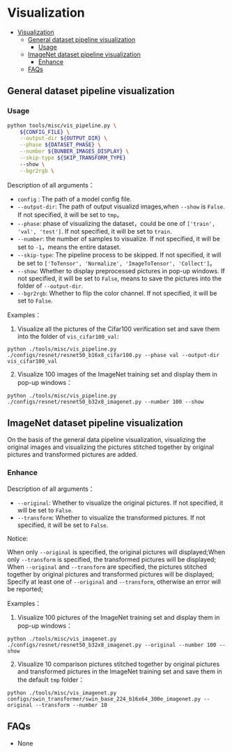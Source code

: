 # Visualization

<!-- TOC -->

- [Visualization](#visualization)
  - [General dataset pipeline visualization](#general-dataset-pipeline-visualization)
    - [Usage](#usage)
  - [ImageNet dataset pipeline visualization](#imagenet-dataset-pipeline-visualization)
    - [Enhance](#enhance)
  - [FAQs](#faqs)

<!-- TOC -->

## General dataset pipeline visualization

### Usage

```bash
python tools/misc/vis_pipeline.py \
    ${CONFIG_FILE} \
    --output-dir ${OUTPUT_DIR} \
    --phase ${DATASET_PHASE} \
    --number ${BUNBER_IMAGES_DISPLAY} \
    --skip-type ${SKIP_TRANSFORM_TYPE}
    --show \
    --bgr2rgb \
```

Description of all arguments：

- `config` : The path of a model config file.
- `--output-dir`: The path of output visualizd images,when `--show` is `False`. If not specified, it will be set to `tmp`。
- `--phase`: phase of visualizing the dataset，could be one of `['train', 'val', 'test']`. If not specified, it will be set to `train`.
- `--number`: the number of samples to visualize. If not specified, it will be set to `-1`，means the entire dataset.
- `--skip-type`: The pipeline process to be skipped. If not specified, it will be set to `['ToTensor', 'Normalize', 'ImageToTensor', 'Collect']`。
- `--show`: Whether to display preprocessed pictures in pop-up windows. If not specified, it will be set to `False`, means to save the pictures into the folder of `--output-dir`.
- `--bgr2rgb`: Whether to flip the color channel. If not specified, it will be set to `False`.

Examples：

1. Visualize all the pictures of the Cifar100 verification set and save them into the folder of `vis_cifar100_val`:

`python ./tools/misc/vis_pipeline.py ./configs/resnet/resnet50_b16x8_cifar100.py --phase val --output-dir vis_cifar100_val`

2. Visualize 100 images of the ImageNet training set and display them in pop-up windows：

`python ./tools/misc/vis_pipeline.py ./configs/resnet/resnet50_b32x8_imagenet.py --number 100 --show`

## ImageNet dataset pipeline visualization

On the basis of the general data pipeline visualization, visualizing the original images and visualizing the pictures stitched together by original pictures and transformed pictures are added.

### Enhance

Description of all arguments：

- `--original`: Whether to visualize the original pictures. If not specified, it will be set to `False`.
- `--transform`: Whether to visualize the transformed pictures. If not specified, it will be set to `False`.

Notice:

When only `--original` is specified, the original pictures will displayed;When only `--transform` is specified, the transformed pictures will be displayed; When `--original` and `--transform` are specified, the pictures stitched together by original pictures and transformed pictures will be displayed; Specify at least one of `--original` and `--transform`, otherwise an error will be reported;  

Examples：

1. Visualize 100 pictures of the ImageNet training set and display them in pop-up windows：

`python ./tools/misc/vis_imagenet.py ./configs/resnet/resnet50_b32x8_imagenet.py --original --number 100 --show`

2. Visualize 10 comparison pictures stitched together by original pictures and transformed pictures in the ImageNet training set and save them in the default `tmp` folder：

`python ./tools/misc/vis_imagenet.py configs/swin_transformer/swin_base_224_b16x64_300e_imagenet.py --original --transform --number 10` 

## FAQs

- None
